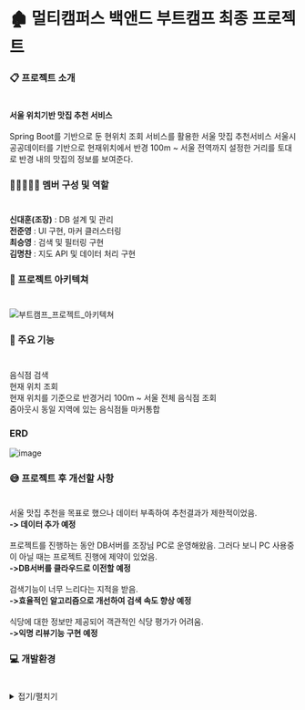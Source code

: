 # 🏚 멀티캠퍼스 백앤드 부트캠프 최종 프로젝트 

### 📋 프로젝트 소개
#
**서울 위치기반 맛집 추천 서비스**
<br /><br />
Spring Boot를 기반으로 둔 현위치 조회 서비스를 활용한 서울 맛집 추천서비스 서울시 공공데이터를 기반으로 현재위치에서 반경 100m ~ 서울 전역까지 설정한 거리를 토대로 반경 내의 맛집의 정보를 보여준다.



###  👨🏼‍🤝‍👨🏼 멤버 구성 및 역할
#
**신대훈(조장)** : DB 설계 및 관리
<br />
**전준영** :  UI 구현, 마커 클러스터링
<br />
**최승영** :   검색 및 필터링 구현
<br />
**김명찬** :   지도 API 및 데이터 처리 구현






### 🔦 프로젝트 아키텍쳐
#
![부트캠프_프로젝트_아키텍쳐](https://github.com/user-attachments/assets/7c19a46f-69c9-401b-b3e7-1474115c32d8)





### 📌 주요 기능 
#
음식점 검색 
<br />
현재 위치 조회
<br />
현재 위치를 기준으로 반경거리 100m ~ 서울 전체 음식점 조회
<br />
줌아웃시 동일 지역에 있는 음식점들 마커통합





### ERD
![image](https://github.com/user-attachments/assets/949806f4-bcb4-4807-9c7e-035cd9fc84c9)


### 😅 프로젝트 후 개선할 사항
#
서울 맛집 추천을 목표로 했으나 데이터 부족하여 추천결과가 제한적이었음.
<br />
**-> 데이터 추가 예정**
<br />
<br />
프로젝트를 진행하는 동안 DB서버를 조장님 PC로 운영해왔음. 그러다 보니 PC 사용중이 아닐 때는 프로젝트 진행에 제약이 있었음.
<br />
**->DB서버를 클라우드로 이전할 예정**
<br />
<br />
검색기능이 너무 느리다는 지적을 받음. 
<br />
**->효율적인 알고리즘으로 개선하여 검색 속도 향상 예정**
<br />
<br />
식당에 대한 정보만 제공되어 객관적인 식당 평가가 어려움.
<br />
**->익명 리뷰기능 구현 예정**


### 💻 개발환경
#

<details>
  <summary>
    접기/펼치기
  </summary>

- **JDK**
  - JAVA 17

- **프레임워크**
  - Spring Boot 3.x

- **빌드도구**
  - Gradle

- **개발도구**
  - Intellij IDEA (IDE)

- **기술 및 라이브러리**
  - MyBatis
  - Lombok
  - JSP
  - Naver Maps API

- **협업도구**
  - GitHub
  - ZOOM


  
</details>





